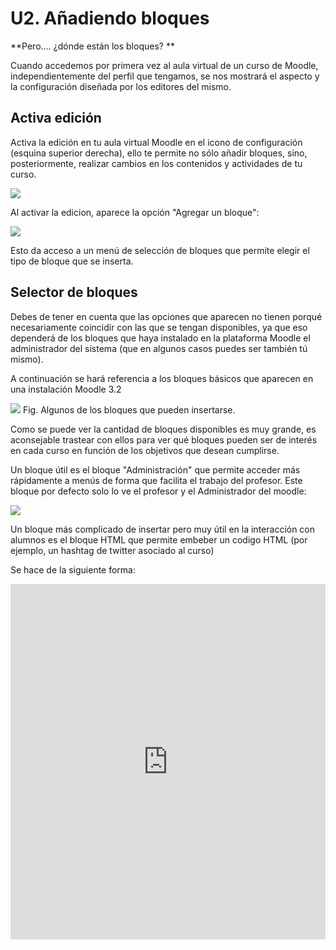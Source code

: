 
# U2. Añadiendo bloques

**Pero.... ¿dónde están los bloques? **

Cuando accedemos por primera vez al aula virtual de un curso de Moodle, independientemente del perfil que tengamos, se nos mostrará el aspecto y la configuración diseñada por los editores del mismo. 

## Activa edición

Activa la edición en tu aula virtual Moodle en el icono de configuración (esquina superior derecha), ello te permite no sólo añadir bloques, sino, posteriormente, realizar cambios en los contenidos y actividades de tu curso.

![](/assets/Selección_112.png)

Al activar la edicion, aparece la opción "Agregar un bloque":

![](/assets/Selección_113.png)

Esto da acceso a un menú de selección de bloques que permite elegir el tipo de bloque que se inserta.

## Selector de bloques

Debes de tener en cuenta que las opciones que aparecen no tienen porqué necesariamente coincidir con las que se tengan disponibles, ya que eso dependerá de los bloques que haya instalado en la plataforma Moodle el administrador del sistema (que en algunos casos puedes ser también tú mismo).

A continuación se hará referencia a los bloques básicos que aparecen en una instalación Moodle 3.2

![](/assets/Selección_114.png) 
Fig. Algunos de los bloques que pueden insertarse.
    
Como se puede ver la cantidad de bloques disponibles es muy grande, es aconsejable trastear con ellos para ver qué bloques pueden ser de interés en cada curso en función de los objetivos que desean cumplirse.

Un bloque útil es el bloque "Administración" que permite acceder más rápidamente a menús de forma que facilita el trabajo del profesor. Este bloque por defecto solo lo ve el profesor y el Administrador del moodle:

![](/assets/Selección_115.png)

Un bloque más complicado de insertar pero muy útil en la interacción con alumnos es el bloque HTML que permite embeber un codigo HTML (por ejemplo, un hashtag de twitter asociado al curso)

Se hace de la siguiente forma:

<iframe src="https://docs.google.com/presentation/d/e/2PACX-1vTpGSUxkTJi4o7y0nMljlQ0ua_C2pGTCjQ28C6KoOtoJhl_E027DbIkLpDv1hAW0-dsdBNYlJyQa9WB/embed?start=false&loop=false&delayms=3000" frameborder="0" width="100%" height="569" allowfullscreen="true" mozallowfullscreen="true" webkitallowfullscreen="true"></iframe>

